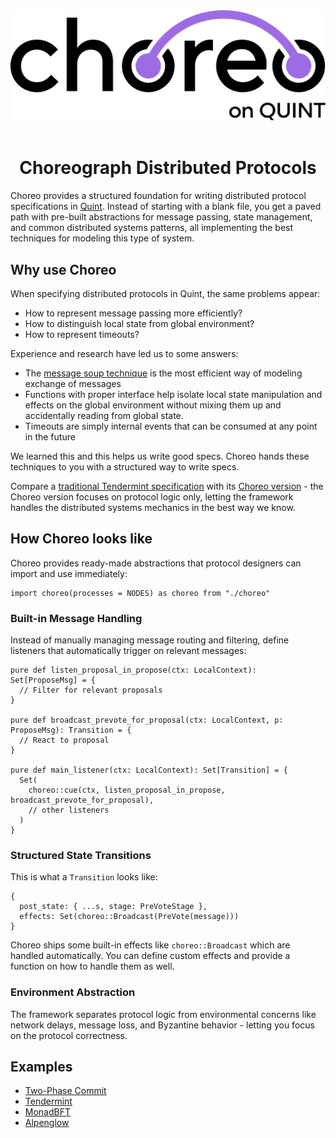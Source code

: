 <div align="center">

<!-- Title -->
<picture>
  <source media="(prefers-color-scheme: dark)" srcset="./logos/choreo-logo-light.png">
  <img alt="Choreo" src="./logos/choreo-logo-dark.png" width=700>
</picture>

</div>

<br>

<div align="center">

# Choreograph Distributed Protocols

</div>

Choreo provides a structured foundation for writing distributed protocol specifications in [Quint](https://github.com/informalsystems/quint). Instead of starting with a blank file, you get a paved path with pre-built abstractions for message passing, state management, and common distributed systems patterns, all implementing the best techniques for modeling this type of system.

## Why use Choreo

When specifying distributed protocols in Quint, the same problems appear:
- How to represent message passing more efficiently?
- How to distinguish local state from global environment?
- How to represent timeouts?

Experience and research have led us to some answers:
- The [message soup technique](https://quint-lang.org/posts/soup) is the most efficient way of modeling exchange of messages
- Functions with proper interface help isolate local state manipulation and effects on the global environment without mixing them up and accidentally reading from global state.
- Timeouts are simply internal events that can be consumed at any point in the future

We learned this and this helps us write good specs. Choreo hands these techniques to you with a structured way to write specs.

Compare a [traditional Tendermint specification](https://github.com/informalsystems/quint/blob/main/examples/cosmos/tendermint/Tendermint.qnt) with its [Choreo version](examples/tendermint/tendermint.qnt) - the Choreo version focuses on protocol logic only, letting the framework handles the distributed systems mechanics in the best way we know.

## How Choreo looks like

Choreo provides ready-made abstractions that protocol designers can import and use immediately:

```bluespec
import choreo(processes = NODES) as choreo from "./choreo"
```

### Built-in Message Handling
Instead of manually managing message routing and filtering, define listeners that automatically trigger on relevant messages:
```bluespec
pure def listen_proposal_in_propose(ctx: LocalContext): Set[ProposeMsg] = {
  // Filter for relevant proposals
}

pure def broadcast_prevote_for_proposal(ctx: LocalContext, p: ProposeMsg): Transition = {
  // React to proposal
}

pure def main_listener(ctx: LocalContext): Set[Transition] = {
  Set(
    choreo::cue(ctx, listen_proposal_in_propose, broadcast_prevote_for_proposal),
    // other listeners
  )
}
```

### Structured State Transitions

This is what a `Transition` looks like:
```bluespec
{
  post_state: { ...s, stage: PreVoteStage },
  effects: Set(choreo::Broadcast(PreVote(message)))
}
```

Choreo ships some built-in effects like `choreo::Broadcast` which are handled automatically. You can define custom effects and provide a function on how to handle them as well.

### Environment Abstraction
The framework separates protocol logic from environmental concerns like network delays, message loss, and Byzantine behavior - letting you focus on the protocol correctness.

## Examples

- [Two-Phase Commit](examples/two_phase_commit/)
- [Tendermint](examples/tendermint/)
- [MonadBFT](examples/monadbft/)
- [Alpenglow](examples/alpenglow/)
